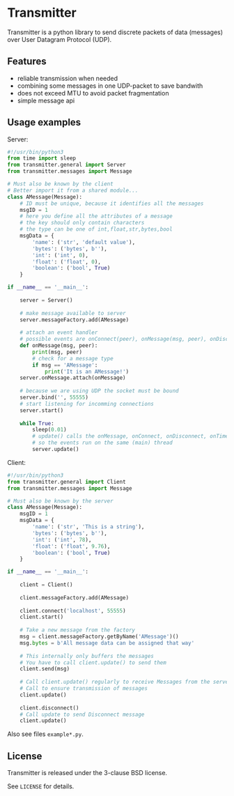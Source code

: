 # Transmitter

Transmitter is a python library to send discrete packets of data (messages) over User Datagram Protocol (UDP).

## Features

* reliable transmission when needed
* combining some messages in one UDP-packet to save bandwith
* does not exceed MTU to avoid packet fragmentation
* simple message api

## Usage examples

Server:

```python
#!/usr/bin/python3
from time import sleep
from transmitter.general import Server
from transmitter.messages import Message

# Must also be known by the client
# Better import it from a shared module...
class AMessage(Message):
    # ID must be unique, because it identifies all the messages
    msgID = 1
    # here you define all the attributes of a message
    # the key should only contain characters
    # the type can be one of int,float,str,bytes,bool
    msgData = {
        'name': ('str', 'default value'),
        'bytes': ('bytes', b''),
        'int': ('int', 0),
        'float': ('float', 0),
        'boolean': ('bool', True)
    }

if __name__ == '__main__':
    
    server = Server()
    
    # make message available to server
    server.messageFactory.add(AMessage)
    
    # attach an event handler
    # possible events are onConnect(peer), onMessage(msg, peer), onDisconnect(peer), onTimeout(peer)
    def onMessage(msg, peer):
        print(msg, peer)
        # check for a message type
        if msg == 'AMessage':
            print('It is an AMessage!')
    server.onMessage.attach(onMessage)
    
    # because we are using UDP the socket must be bound
    server.bind('', 55555)
    # start listening for incomming connections
    server.start()
    
    while True:
        sleep(0.01)
        # update() calls the onMessage, onConnect, onDisconnect, onTimeout events on the server
        # so the events run on the same (main) thread
        server.update()
```

Client:

```python
#!/usr/bin/python3
from transmitter.general import Client
from transmitter.messages import Message

# Must also be known by the server
class AMessage(Message):
    msgID = 1
    msgData = {
        'name': ('str', 'This is a string'),
        'bytes': ('bytes', b''),
        'int': ('int', 78),
        'float': ('float', 9.76),
        'boolean': ('bool', True)
    }

if __name__ == '__main__':
    
    client = Client()
    
    client.messageFactory.add(AMessage)
    
    client.connect('localhost', 55555)
    client.start()
    
    # Take a new message from the factory
    msg = client.messageFactory.getByName('AMessage')()
    msg.bytes = b'All message data can be assigned that way'
    
    # This internally only buffers the messages
    # You have to call client.update() to send them
    client.send(msg)
    
    # Call client.update() regularly to receive Messages from the server
    # Call to ensure transmission of messages
    client.update()
    
    client.disconnect()
    # Call update to send Disconnect message
    client.update()
```

Also see files `example*.py`.

## License

Transmitter is released under the 3-clause BSD license.

See `LICENSE` for details.
